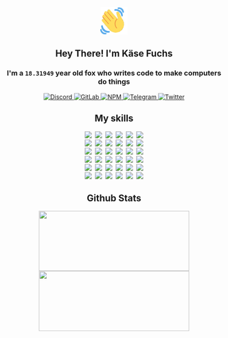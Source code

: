 <div><p align=center><img src=./resources/images/wave.gif width=64px height=64px></p><h2 align=center>Hey There! I'm Käse Fuchs</h2><h3 align=center>I'm a <code>18.31949</code> year old fox who writes code to make computers do things</h3><p align=center><a href=https://discord.com/users/507526681125322772><img alt=Discord src="https://img.shields.io/badge/Discord-5865F2?logo=discord&logoColor=white&style=flat-square#ef9423748103113d2d541394091655ff"> </a><a href=https://gitlab.com/kasefuchs><img alt=GitLab src="https://img.shields.io/badge/GitLab-330F63?logo=gitlab&logoColor=white&style=flat-square#ef9423748103113d2d541394091655ff"> </a><a href=https://npmjs.com/~kasefuchs><img alt=NPM src="https://img.shields.io/badge/NPM-CB3837?logo=npm&logoColor=white&style=flat-square#ef9423748103113d2d541394091655ff"> </a><a href=https://t.me/kasefuchs><img alt=Telegram src="https://img.shields.io/badge/Telegram-2CA5E0?logo=telegram&logoColor=white&style=flat-square#ef9423748103113d2d541394091655ff"> </a><a href=https://twitter.com/kasefuchs><img alt=Twitter src="https://img.shields.io/badge/Twitter-1DA1F2?logo=twitter&logoColor=white&style=flat-square#ef9423748103113d2d541394091655ff"></a></p><h2 align=center>My skills</h2><p align=center><a href=https://aws.amazon.com/ ><picture><source srcset="https://skillicons.dev/icons?i=aws&theme=dark#ef9423748103113d2d541394091655ff" media="(prefers-color-scheme: dark)"><source srcset="https://skillicons.dev/icons?i=aws&theme=light#ef9423748103113d2d541394091655ff" media="(prefers-color-scheme: light), (prefers-color-scheme: no-preference)"><img src="https://skillicons.dev/icons?i=aws&theme=light#ef9423748103113d2d541394091655ff"></picture></a>&nbsp;&nbsp;<a href=https://en.wikipedia.org/wiki/Bash_(Unix_shell)><picture><source srcset="https://skillicons.dev/icons?i=bash&theme=dark#ef9423748103113d2d541394091655ff" media="(prefers-color-scheme: dark)"><source srcset="https://skillicons.dev/icons?i=bash&theme=light#ef9423748103113d2d541394091655ff" media="(prefers-color-scheme: light), (prefers-color-scheme: no-preference)"><img src="https://skillicons.dev/icons?i=bash&theme=light#ef9423748103113d2d541394091655ff"></picture></a>&nbsp;&nbsp;<a href=https://discord.com/developers/docs><picture><source srcset="https://skillicons.dev/icons?i=bots&theme=dark#ef9423748103113d2d541394091655ff" media="(prefers-color-scheme: dark)"><source srcset="https://skillicons.dev/icons?i=bots&theme=light#ef9423748103113d2d541394091655ff" media="(prefers-color-scheme: light), (prefers-color-scheme: no-preference)"><img src="https://skillicons.dev/icons?i=bots&theme=light#ef9423748103113d2d541394091655ff"></picture></a>&nbsp;&nbsp;<a href=https://www.cloudflare.com/ ><picture><source srcset="https://skillicons.dev/icons?i=cloudflare&theme=dark#ef9423748103113d2d541394091655ff" media="(prefers-color-scheme: dark)"><source srcset="https://skillicons.dev/icons?i=cloudflare&theme=light#ef9423748103113d2d541394091655ff" media="(prefers-color-scheme: light), (prefers-color-scheme: no-preference)"><img src="https://skillicons.dev/icons?i=cloudflare&theme=light#ef9423748103113d2d541394091655ff"></picture></a>&nbsp;&nbsp;<a href=https://en.wikipedia.org/wiki/CSS><picture><source srcset="https://skillicons.dev/icons?i=css&theme=dark#ef9423748103113d2d541394091655ff" media="(prefers-color-scheme: dark)"><source srcset="https://skillicons.dev/icons?i=css&theme=light#ef9423748103113d2d541394091655ff" media="(prefers-color-scheme: light), (prefers-color-scheme: no-preference)"><img src="https://skillicons.dev/icons?i=css&theme=light#ef9423748103113d2d541394091655ff"></picture></a>&nbsp;&nbsp;<a href=https://www.docker.com/ ><picture><source srcset="https://skillicons.dev/icons?i=docker&theme=dark#ef9423748103113d2d541394091655ff" media="(prefers-color-scheme: dark)"><source srcset="https://skillicons.dev/icons?i=docker&theme=light#ef9423748103113d2d541394091655ff" media="(prefers-color-scheme: light), (prefers-color-scheme: no-preference)"><img src="https://skillicons.dev/icons?i=docker&theme=light#ef9423748103113d2d541394091655ff"></picture></a><br><a href=https://www.electronjs.org/ ><picture><source srcset="https://skillicons.dev/icons?i=electron&theme=dark#ef9423748103113d2d541394091655ff" media="(prefers-color-scheme: dark)"><source srcset="https://skillicons.dev/icons?i=electron&theme=light#ef9423748103113d2d541394091655ff" media="(prefers-color-scheme: light), (prefers-color-scheme: no-preference)"><img src="https://skillicons.dev/icons?i=electron&theme=light#ef9423748103113d2d541394091655ff"></picture></a>&nbsp;&nbsp;<a href=https://expressjs.com/ ><picture><source srcset="https://skillicons.dev/icons?i=express&theme=dark#ef9423748103113d2d541394091655ff" media="(prefers-color-scheme: dark)"><source srcset="https://skillicons.dev/icons?i=express&theme=light#ef9423748103113d2d541394091655ff" media="(prefers-color-scheme: light), (prefers-color-scheme: no-preference)"><img src="https://skillicons.dev/icons?i=express&theme=light#ef9423748103113d2d541394091655ff"></picture></a>&nbsp;&nbsp;<a href=https://www.figma.com/ ><picture><source srcset="https://skillicons.dev/icons?i=figma&theme=dark#ef9423748103113d2d541394091655ff" media="(prefers-color-scheme: dark)"><source srcset="https://skillicons.dev/icons?i=figma&theme=light#ef9423748103113d2d541394091655ff" media="(prefers-color-scheme: light), (prefers-color-scheme: no-preference)"><img src="https://skillicons.dev/icons?i=figma&theme=light#ef9423748103113d2d541394091655ff"></picture></a>&nbsp;&nbsp;<a href=https://firebase.google.com/ ><picture><source srcset="https://skillicons.dev/icons?i=firebase&theme=dark#ef9423748103113d2d541394091655ff" media="(prefers-color-scheme: dark)"><source srcset="https://skillicons.dev/icons?i=firebase&theme=light#ef9423748103113d2d541394091655ff" media="(prefers-color-scheme: light), (prefers-color-scheme: no-preference)"><img src="https://skillicons.dev/icons?i=firebase&theme=light#ef9423748103113d2d541394091655ff"></picture></a>&nbsp;&nbsp;<a href=https://flask.palletsprojects.com/ ><picture><source srcset="https://skillicons.dev/icons?i=flask&theme=dark#ef9423748103113d2d541394091655ff" media="(prefers-color-scheme: dark)"><source srcset="https://skillicons.dev/icons?i=flask&theme=light#ef9423748103113d2d541394091655ff" media="(prefers-color-scheme: light), (prefers-color-scheme: no-preference)"><img src="https://skillicons.dev/icons?i=flask&theme=light#ef9423748103113d2d541394091655ff"></picture></a>&nbsp;&nbsp;<a href=https://cloud.google.com/ ><picture><source srcset="https://skillicons.dev/icons?i=gcp&theme=dark#ef9423748103113d2d541394091655ff" media="(prefers-color-scheme: dark)"><source srcset="https://skillicons.dev/icons?i=gcp&theme=light#ef9423748103113d2d541394091655ff" media="(prefers-color-scheme: light), (prefers-color-scheme: no-preference)"><img src="https://skillicons.dev/icons?i=gcp&theme=light#ef9423748103113d2d541394091655ff"></picture></a><br><a href=https://git-scm.com/ ><picture><source srcset="https://skillicons.dev/icons?i=git&theme=dark#ef9423748103113d2d541394091655ff" media="(prefers-color-scheme: dark)"><source srcset="https://skillicons.dev/icons?i=git&theme=light#ef9423748103113d2d541394091655ff" media="(prefers-color-scheme: light), (prefers-color-scheme: no-preference)"><img src="https://skillicons.dev/icons?i=git&theme=light#ef9423748103113d2d541394091655ff"></picture></a>&nbsp;&nbsp;<a href=https://github.com/ ><picture><source srcset="https://skillicons.dev/icons?i=github&theme=dark#ef9423748103113d2d541394091655ff" media="(prefers-color-scheme: dark)"><source srcset="https://skillicons.dev/icons?i=github&theme=light#ef9423748103113d2d541394091655ff" media="(prefers-color-scheme: light), (prefers-color-scheme: no-preference)"><img src="https://skillicons.dev/icons?i=github&theme=light#ef9423748103113d2d541394091655ff"></picture></a>&nbsp;&nbsp;<a href=https://gitlab.com/ ><picture><source srcset="https://skillicons.dev/icons?i=gitlab&theme=dark#ef9423748103113d2d541394091655ff" media="(prefers-color-scheme: dark)"><source srcset="https://skillicons.dev/icons?i=gitlab&theme=light#ef9423748103113d2d541394091655ff" media="(prefers-color-scheme: light), (prefers-color-scheme: no-preference)"><img src="https://skillicons.dev/icons?i=gitlab&theme=light#ef9423748103113d2d541394091655ff"></picture></a>&nbsp;&nbsp;<a href=https://www.heroku.com/ ><picture><source srcset="https://skillicons.dev/icons?i=heroku&theme=dark#ef9423748103113d2d541394091655ff" media="(prefers-color-scheme: dark)"><source srcset="https://skillicons.dev/icons?i=heroku&theme=light#ef9423748103113d2d541394091655ff" media="(prefers-color-scheme: light), (prefers-color-scheme: no-preference)"><img src="https://skillicons.dev/icons?i=heroku&theme=light#ef9423748103113d2d541394091655ff"></picture></a>&nbsp;&nbsp;<a href=https://en.wikipedia.org/wiki/HTML><picture><source srcset="https://skillicons.dev/icons?i=html&theme=dark#ef9423748103113d2d541394091655ff" media="(prefers-color-scheme: dark)"><source srcset="https://skillicons.dev/icons?i=html&theme=light#ef9423748103113d2d541394091655ff" media="(prefers-color-scheme: light), (prefers-color-scheme: no-preference)"><img src="https://skillicons.dev/icons?i=html&theme=light#ef9423748103113d2d541394091655ff"></picture></a>&nbsp;&nbsp;<a href=https://en.wikipedia.org/wiki/JavaScript><picture><source srcset="https://skillicons.dev/icons?i=js&theme=dark#ef9423748103113d2d541394091655ff" media="(prefers-color-scheme: dark)"><source srcset="https://skillicons.dev/icons?i=js&theme=light#ef9423748103113d2d541394091655ff" media="(prefers-color-scheme: light), (prefers-color-scheme: no-preference)"><img src="https://skillicons.dev/icons?i=js&theme=light#ef9423748103113d2d541394091655ff"></picture></a><br><a href=https://en.wikipedia.org/wiki/Linux><picture><source srcset="https://skillicons.dev/icons?i=linux&theme=dark#ef9423748103113d2d541394091655ff" media="(prefers-color-scheme: dark)"><source srcset="https://skillicons.dev/icons?i=linux&theme=light#ef9423748103113d2d541394091655ff" media="(prefers-color-scheme: light), (prefers-color-scheme: no-preference)"><img src="https://skillicons.dev/icons?i=linux&theme=light#ef9423748103113d2d541394091655ff"></picture></a>&nbsp;&nbsp;<a href=https://mui.com/ ><picture><source srcset="https://skillicons.dev/icons?i=materialui&theme=dark#ef9423748103113d2d541394091655ff" media="(prefers-color-scheme: dark)"><source srcset="https://skillicons.dev/icons?i=materialui&theme=light#ef9423748103113d2d541394091655ff" media="(prefers-color-scheme: light), (prefers-color-scheme: no-preference)"><img src="https://skillicons.dev/icons?i=materialui&theme=light#ef9423748103113d2d541394091655ff"></picture></a>&nbsp;&nbsp;<a href=https://en.wikipedia.org/wiki/Markdown><picture><source srcset="https://skillicons.dev/icons?i=md&theme=dark#ef9423748103113d2d541394091655ff" media="(prefers-color-scheme: dark)"><source srcset="https://skillicons.dev/icons?i=md&theme=light#ef9423748103113d2d541394091655ff" media="(prefers-color-scheme: light), (prefers-color-scheme: no-preference)"><img src="https://skillicons.dev/icons?i=md&theme=light#ef9423748103113d2d541394091655ff"></picture></a>&nbsp;&nbsp;<a href=https://www.mongodb.com/ ><picture><source srcset="https://skillicons.dev/icons?i=mongodb&theme=dark#ef9423748103113d2d541394091655ff" media="(prefers-color-scheme: dark)"><source srcset="https://skillicons.dev/icons?i=mongodb&theme=light#ef9423748103113d2d541394091655ff" media="(prefers-color-scheme: light), (prefers-color-scheme: no-preference)"><img src="https://skillicons.dev/icons?i=mongodb&theme=light#ef9423748103113d2d541394091655ff"></picture></a>&nbsp;&nbsp;<a href=https://www.mysql.com/ ><picture><source srcset="https://skillicons.dev/icons?i=mysql&theme=dark#ef9423748103113d2d541394091655ff" media="(prefers-color-scheme: dark)"><source srcset="https://skillicons.dev/icons?i=mysql&theme=light#ef9423748103113d2d541394091655ff" media="(prefers-color-scheme: light), (prefers-color-scheme: no-preference)"><img src="https://skillicons.dev/icons?i=mysql&theme=light#ef9423748103113d2d541394091655ff"></picture></a>&nbsp;&nbsp;<a href=https://nextjs.org/ ><picture><source srcset="https://skillicons.dev/icons?i=nextjs&theme=dark#ef9423748103113d2d541394091655ff" media="(prefers-color-scheme: dark)"><source srcset="https://skillicons.dev/icons?i=nextjs&theme=light#ef9423748103113d2d541394091655ff" media="(prefers-color-scheme: light), (prefers-color-scheme: no-preference)"><img src="https://skillicons.dev/icons?i=nextjs&theme=light#ef9423748103113d2d541394091655ff"></picture></a><br><a href=https://nodejs.org/en/ ><picture><source srcset="https://skillicons.dev/icons?i=nodejs&theme=dark#ef9423748103113d2d541394091655ff" media="(prefers-color-scheme: dark)"><source srcset="https://skillicons.dev/icons?i=nodejs&theme=light#ef9423748103113d2d541394091655ff" media="(prefers-color-scheme: light), (prefers-color-scheme: no-preference)"><img src="https://skillicons.dev/icons?i=nodejs&theme=light#ef9423748103113d2d541394091655ff"></picture></a>&nbsp;&nbsp;<a href=https://www.postgresql.org/ ><picture><source srcset="https://skillicons.dev/icons?i=postgres&theme=dark#ef9423748103113d2d541394091655ff" media="(prefers-color-scheme: dark)"><source srcset="https://skillicons.dev/icons?i=postgres&theme=light#ef9423748103113d2d541394091655ff" media="(prefers-color-scheme: light), (prefers-color-scheme: no-preference)"><img src="https://skillicons.dev/icons?i=postgres&theme=light#ef9423748103113d2d541394091655ff"></picture></a>&nbsp;&nbsp;<a href=https://learn.microsoft.com/en-us/powershell/ ><picture><source srcset="https://skillicons.dev/icons?i=powershell&theme=dark#ef9423748103113d2d541394091655ff" media="(prefers-color-scheme: dark)"><source srcset="https://skillicons.dev/icons?i=powershell&theme=light#ef9423748103113d2d541394091655ff" media="(prefers-color-scheme: light), (prefers-color-scheme: no-preference)"><img src="https://skillicons.dev/icons?i=powershell&theme=light#ef9423748103113d2d541394091655ff"></picture></a>&nbsp;&nbsp;<a href=https://www.python.org/ ><picture><source srcset="https://skillicons.dev/icons?i=py&theme=dark#ef9423748103113d2d541394091655ff" media="(prefers-color-scheme: dark)"><source srcset="https://skillicons.dev/icons?i=py&theme=light#ef9423748103113d2d541394091655ff" media="(prefers-color-scheme: light), (prefers-color-scheme: no-preference)"><img src="https://skillicons.dev/icons?i=py&theme=light#ef9423748103113d2d541394091655ff"></picture></a>&nbsp;&nbsp;<a href=https://www.raspberrypi.org/ ><picture><source srcset="https://skillicons.dev/icons?i=raspberrypi&theme=dark#ef9423748103113d2d541394091655ff" media="(prefers-color-scheme: dark)"><source srcset="https://skillicons.dev/icons?i=raspberrypi&theme=light#ef9423748103113d2d541394091655ff" media="(prefers-color-scheme: light), (prefers-color-scheme: no-preference)"><img src="https://skillicons.dev/icons?i=raspberrypi&theme=light#ef9423748103113d2d541394091655ff"></picture></a>&nbsp;&nbsp;<a href=https://reactjs.org/ ><picture><source srcset="https://skillicons.dev/icons?i=react&theme=dark#ef9423748103113d2d541394091655ff" media="(prefers-color-scheme: dark)"><source srcset="https://skillicons.dev/icons?i=react&theme=light#ef9423748103113d2d541394091655ff" media="(prefers-color-scheme: light), (prefers-color-scheme: no-preference)"><img src="https://skillicons.dev/icons?i=react&theme=light#ef9423748103113d2d541394091655ff"></picture></a><br><a href=https://redux.js.org/ ><picture><source srcset="https://skillicons.dev/icons?i=redux&theme=dark#ef9423748103113d2d541394091655ff" media="(prefers-color-scheme: dark)"><source srcset="https://skillicons.dev/icons?i=redux&theme=light#ef9423748103113d2d541394091655ff" media="(prefers-color-scheme: light), (prefers-color-scheme: no-preference)"><img src="https://skillicons.dev/icons?i=redux&theme=light#ef9423748103113d2d541394091655ff"></picture></a>&nbsp;&nbsp;<a href=https://en.wikipedia.org/wiki/Regular_expression><picture><source srcset="https://skillicons.dev/icons?i=regex&theme=dark#ef9423748103113d2d541394091655ff" media="(prefers-color-scheme: dark)"><source srcset="https://skillicons.dev/icons?i=regex&theme=light#ef9423748103113d2d541394091655ff" media="(prefers-color-scheme: light), (prefers-color-scheme: no-preference)"><img src="https://skillicons.dev/icons?i=regex&theme=light#ef9423748103113d2d541394091655ff"></picture></a>&nbsp;&nbsp;<a href=https://en.wikipedia.org/wiki/Sass_(stylesheet_language)><picture><source srcset="https://skillicons.dev/icons?i=sass&theme=dark#ef9423748103113d2d541394091655ff" media="(prefers-color-scheme: dark)"><source srcset="https://skillicons.dev/icons?i=sass&theme=light#ef9423748103113d2d541394091655ff" media="(prefers-color-scheme: light), (prefers-color-scheme: no-preference)"><img src="https://skillicons.dev/icons?i=sass&theme=light#ef9423748103113d2d541394091655ff"></picture></a>&nbsp;&nbsp;<a href=https://www.typescriptlang.org/ ><picture><source srcset="https://skillicons.dev/icons?i=ts&theme=dark#ef9423748103113d2d541394091655ff" media="(prefers-color-scheme: dark)"><source srcset="https://skillicons.dev/icons?i=ts&theme=light#ef9423748103113d2d541394091655ff" media="(prefers-color-scheme: light), (prefers-color-scheme: no-preference)"><img src="https://skillicons.dev/icons?i=ts&theme=light#ef9423748103113d2d541394091655ff"></picture></a>&nbsp;&nbsp;<a href=https://unity.com/ ><picture><source srcset="https://skillicons.dev/icons?i=unity&theme=dark#ef9423748103113d2d541394091655ff" media="(prefers-color-scheme: dark)"><source srcset="https://skillicons.dev/icons?i=unity&theme=light#ef9423748103113d2d541394091655ff" media="(prefers-color-scheme: light), (prefers-color-scheme: no-preference)"><img src="https://skillicons.dev/icons?i=unity&theme=light#ef9423748103113d2d541394091655ff"></picture></a>&nbsp;&nbsp;<a href=https://workers.cloudflare.com/ ><picture><source srcset="https://skillicons.dev/icons?i=workers&theme=dark#ef9423748103113d2d541394091655ff" media="(prefers-color-scheme: dark)"><source srcset="https://skillicons.dev/icons?i=workers&theme=light#ef9423748103113d2d541394091655ff" media="(prefers-color-scheme: light), (prefers-color-scheme: no-preference)"><img src="https://skillicons.dev/icons?i=workers&theme=light#ef9423748103113d2d541394091655ff"></picture></a><br></p><h2 align=center>Github Stats</h2><p align=center><picture><source srcset="https://github-readme-stats-kasefuchs.vercel.app/api/?count_private=true&hide_border=true&hide_rank=true&line_height=20&hide_title=true&username=Kasefuchs&theme=dark#ef9423748103113d2d541394091655ff" media="(prefers-color-scheme: dark)"><source srcset="https://github-readme-stats-kasefuchs.vercel.app/api/?count_private=true&hide_border=true&hide_rank=true&line_height=20&hide_title=true&username=Kasefuchs&theme=light#ef9423748103113d2d541394091655ff" media="(prefers-color-scheme: light), (prefers-color-scheme: no-preference)"><img align=middle width=350 height=140 src="https://github-readme-stats-kasefuchs.vercel.app/api/?count_private=true&hide_border=true&hide_rank=true&line_height=20&hide_title=true&username=Kasefuchs&theme=light#ef9423748103113d2d541394091655ff"></picture><picture><source srcset="https://github-readme-stats-kasefuchs.vercel.app/api/top-langs/?count_private=true&hide_border=true&layout=compact&username=Kasefuchs&theme=dark#ef9423748103113d2d541394091655ff" media="(prefers-color-scheme: dark)"><source srcset="https://github-readme-stats-kasefuchs.vercel.app/api/top-langs/?count_private=true&hide_border=true&layout=compact&username=Kasefuchs&theme=light#ef9423748103113d2d541394091655ff" media="(prefers-color-scheme: light), (prefers-color-scheme: no-preference)"><img align=middle width=350 height=140 src="https://github-readme-stats-kasefuchs.vercel.app/api/top-langs/?count_private=true&hide_border=true&layout=compact&username=Kasefuchs&theme=light#ef9423748103113d2d541394091655ff"></picture></p><img src="https://hit.yhype.me/github/profile?user_id=64592097#ef9423748103113d2d541394091655ff" alt=""></div>